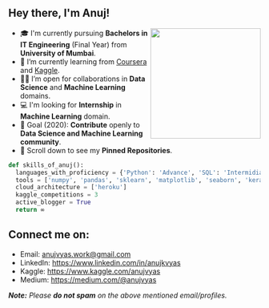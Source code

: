 ## Hey there, I'm Anuj!
<img align='right' src="https://s7.gifyu.com/images/WhatsApp-Image-2020-07-14-at-11.34.49-1.gif" width="220">

- 🎓 I'm currently pursuing **Bachelors in IT Engineering** (Final Year) from **University of Mumbai**.
- 🌱 I’m currently learning from [Coursera](https://www.coursera.org/) and [Kaggle](https://www.kaggle.com/).
- 🤝🏻 I’m open for collaborations in **Data Science** and **Machine Learning** domains.
- 💻 I'm looking for **Internship** in **Machine Learning** domain.
- 🥅 Goal (2020): **Contribute** openly to **Data Science and Machine Learning community**.
- 📌 Scroll down to see my **Pinned Repositories**.

```python
def skills_of_anuj():
  languages_with_proficiency = {'Python': 'Advance', 'SQL': 'Intermidiate', 'HTML': 'Intermidiate', 'CSS': 'Beginner'}
  tools = ['numpy', 'pandas', 'sklearn', 'matplotlib', 'seaborn', 'keras', 'flask']
  cloud_architecture = ['heroku']
  kaggle_competitions = 3
  active_blogger = True
  return ∞
```

## Connect me on:
- Email: anujvyas.work@gmail.com
- LinkedIn: https://www.linkedin.com/in/anujkvyas
- Kaggle: https://www.kaggle.com/anujvyas
- Medium: https://medium.com/@anujvyas

_**Note:** Please **do not spam** on the above mentioned email/profiles._

